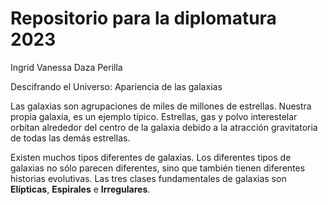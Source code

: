 # Repositorio para la diplomatura 2023
Ingrid Vanessa Daza Perilla

Descifrando el Universo: Apariencia de las galaxias


Las galaxias son agrupaciones de miles de millones de estrellas. Nuestra propia galaxia, es un ejemplo típico. Estrellas, gas y polvo interestelar orbitan alrededor del centro de la galaxia debido a la atracción gravitatoria de todas las demás estrellas.

Existen muchos tipos diferentes de galaxias. Los diferentes tipos de galaxias no sólo parecen diferentes, sino que también tienen diferentes historias evolutivas. Las tres clases fundamentales de galaxias son **Elípticas**, **Espirales** e **Irregulares**.
